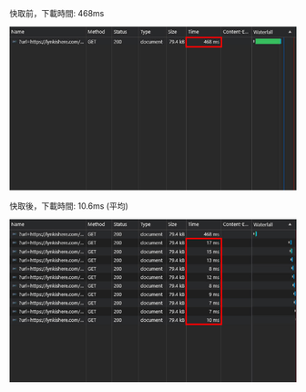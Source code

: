 快取前，下載時間: 468ms

![beforeCache](https://raw.githubusercontent.com/Link1515/image-redis-cache/master/images/beforeCache.jpg)

快取後，下載時間: 10.6ms (平均)

![afterCache](https://raw.githubusercontent.com/Link1515/image-redis-cache/master/images/afterCache.jpg)
